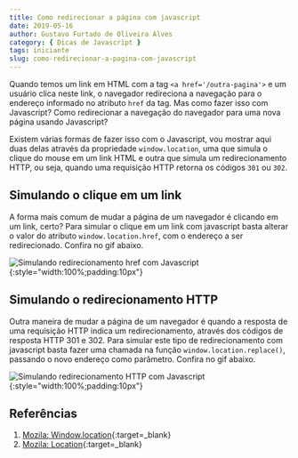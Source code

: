 ```yaml
---
title: Como redirecionar a página com javascript
date: 2019-05-16
author: Gustavo Furtado de Oliveira Alves
category: { Dicas de Javascript }
tags: iniciante
slug: como-redirecionar-a-pagina-com-javascript
---
```


Quando temos um link em HTML com a tag `<a href='/outra-pagina'>` e um usuário clica neste link,
o navegador redireciona a navegação para o endereço informado no atributo `href` da tag.
Mas como fazer isso com Javascript? Como redirecionar a navegação do navegador para uma nova página usando Javascript?

Existem várias formas de fazer isso com o Javascript, vou mostrar aqui duas delas através da propriedade `window.location`,
uma que simula o clique do mouse em um link HTML e outra que simula um redirecionamento HTTP, ou seja,
quando uma requisição HTTP retorna os códigos `301` ou `302`.

## Simulando o clique em um link

A forma mais comum de mudar a página de um navegador é clicando em um link, certo?
Para simular o clique em um link com javascript basta alterar o valor do atributo `window.location.href`, com o endereço a ser redirecionado.
Confira no gif abaixo.

![Simulando redirecionamento href com Javascript](/images/como-redirecionar-a-pagina-com-javascript/redirect-href.gif){:style="width:100%;padding:10px"}

## Simulando o redirecionamento HTTP

Outra maneira de mudar a página de um navegador é quando a resposta de uma requisição HTTP indica um redirecionamento,
através dos códigos de resposta HTTP 301 e 302.
Para simular este tipo de redirecionamento com javascript basta fazer uma chamada na função `window.location.replace()`,
passando o novo endereço como parâmetro.
Confira no gif abaixo.

![Simulando redirecionamento HTTP com Javascript](/images/como-redirecionar-a-pagina-com-javascript/redirect-http.gif){:style="width:100%;padding:10px"}

## Referências

1. [Mozila: Window.location](https://developer.mozilla.org/pt-BR/docs/Web/API/Window/location){:target=\_blank}
2. [Mozila: Location](https://developer.mozilla.org/pt-BR/docs/Web/API/Location){:target=\_blank}